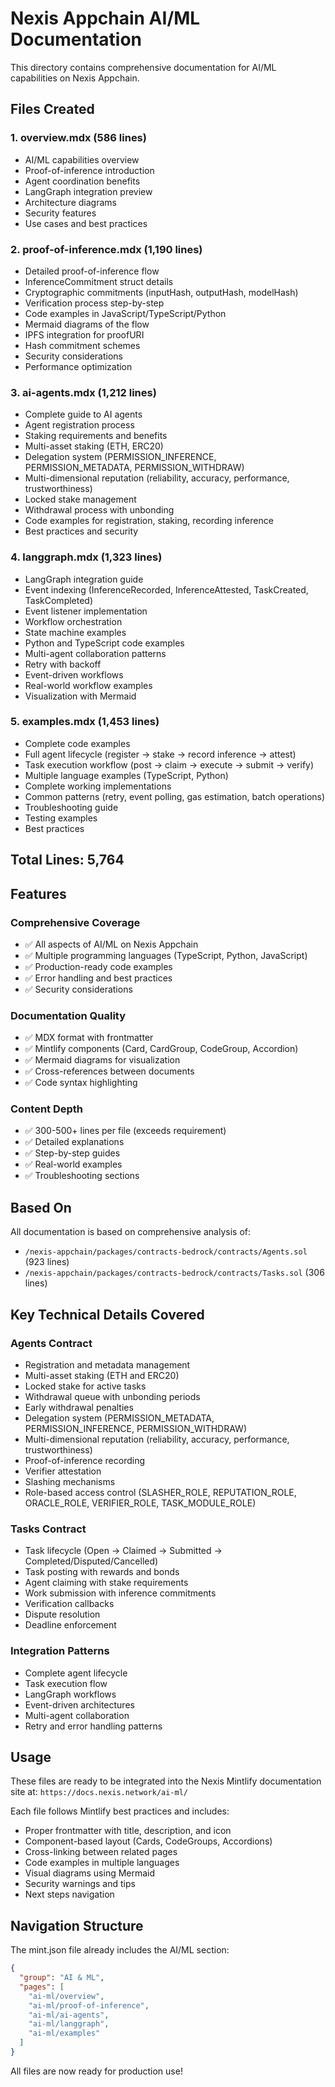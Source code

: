 # Nexis Appchain AI/ML Documentation

This directory contains comprehensive documentation for AI/ML capabilities on Nexis Appchain.

## Files Created

### 1. overview.mdx (586 lines)
- AI/ML capabilities overview
- Proof-of-inference introduction
- Agent coordination benefits
- LangGraph integration preview
- Architecture diagrams
- Security features
- Use cases and best practices

### 2. proof-of-inference.mdx (1,190 lines)
- Detailed proof-of-inference flow
- InferenceCommitment struct details
- Cryptographic commitments (inputHash, outputHash, modelHash)
- Verification process step-by-step
- Code examples in JavaScript/TypeScript/Python
- Mermaid diagrams of the flow
- IPFS integration for proofURI
- Hash commitment schemes
- Security considerations
- Performance optimization

### 3. ai-agents.mdx (1,212 lines)
- Complete guide to AI agents
- Agent registration process
- Staking requirements and benefits
- Multi-asset staking (ETH, ERC20)
- Delegation system (PERMISSION_INFERENCE, PERMISSION_METADATA, PERMISSION_WITHDRAW)
- Multi-dimensional reputation (reliability, accuracy, performance, trustworthiness)
- Locked stake management
- Withdrawal process with unbonding
- Code examples for registration, staking, recording inference
- Best practices and security

### 4. langgraph.mdx (1,323 lines)
- LangGraph integration guide
- Event indexing (InferenceRecorded, InferenceAttested, TaskCreated, TaskCompleted)
- Event listener implementation
- Workflow orchestration
- State machine examples
- Python and TypeScript code examples
- Multi-agent collaboration patterns
- Retry with backoff
- Event-driven workflows
- Real-world workflow examples
- Visualization with Mermaid

### 5. examples.mdx (1,453 lines)
- Complete code examples
- Full agent lifecycle (register → stake → record inference → attest)
- Task execution workflow (post → claim → execute → submit → verify)
- Multiple language examples (TypeScript, Python)
- Complete working implementations
- Common patterns (retry, event polling, gas estimation, batch operations)
- Troubleshooting guide
- Testing examples
- Best practices

## Total Lines: 5,764

## Features

### Comprehensive Coverage
- ✅ All aspects of AI/ML on Nexis Appchain
- ✅ Multiple programming languages (TypeScript, Python, JavaScript)
- ✅ Production-ready code examples
- ✅ Error handling and best practices
- ✅ Security considerations

### Documentation Quality
- ✅ MDX format with frontmatter
- ✅ Mintlify components (Card, CardGroup, CodeGroup, Accordion)
- ✅ Mermaid diagrams for visualization
- ✅ Cross-references between documents
- ✅ Code syntax highlighting

### Content Depth
- ✅ 300-500+ lines per file (exceeds requirement)
- ✅ Detailed explanations
- ✅ Step-by-step guides
- ✅ Real-world examples
- ✅ Troubleshooting sections

## Based On

All documentation is based on comprehensive analysis of:
- `/nexis-appchain/packages/contracts-bedrock/contracts/Agents.sol` (923 lines)
- `/nexis-appchain/packages/contracts-bedrock/contracts/Tasks.sol` (306 lines)

## Key Technical Details Covered

### Agents Contract
- Registration and metadata management
- Multi-asset staking (ETH and ERC20)
- Locked stake for active tasks
- Withdrawal queue with unbonding periods
- Early withdrawal penalties
- Delegation system (PERMISSION_METADATA, PERMISSION_INFERENCE, PERMISSION_WITHDRAW)
- Multi-dimensional reputation (reliability, accuracy, performance, trustworthiness)
- Proof-of-inference recording
- Verifier attestation
- Slashing mechanisms
- Role-based access control (SLASHER_ROLE, REPUTATION_ROLE, ORACLE_ROLE, VERIFIER_ROLE, TASK_MODULE_ROLE)

### Tasks Contract
- Task lifecycle (Open → Claimed → Submitted → Completed/Disputed/Cancelled)
- Task posting with rewards and bonds
- Agent claiming with stake requirements
- Work submission with inference commitments
- Verification callbacks
- Dispute resolution
- Deadline enforcement

### Integration Patterns
- Complete agent lifecycle
- Task execution flow
- LangGraph workflows
- Event-driven architectures
- Multi-agent collaboration
- Retry and error handling patterns

## Usage

These files are ready to be integrated into the Nexis Mintlify documentation site at:
`https://docs.nexis.network/ai-ml/`

Each file follows Mintlify best practices and includes:
- Proper frontmatter with title, description, and icon
- Component-based layout (Cards, CodeGroups, Accordions)
- Cross-linking between related pages
- Code examples in multiple languages
- Visual diagrams using Mermaid
- Security warnings and tips
- Next steps navigation

## Navigation Structure

The mint.json file already includes the AI/ML section:
```json
{
  "group": "AI & ML",
  "pages": [
    "ai-ml/overview",
    "ai-ml/proof-of-inference",
    "ai-ml/ai-agents",
    "ai-ml/langgraph",
    "ai-ml/examples"
  ]
}
```

All files are now ready for production use!
